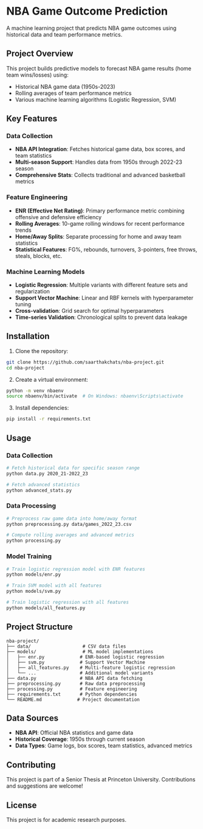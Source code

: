 # NBA Game Outcome Prediction

A machine learning project that predicts NBA game outcomes using historical data and team performance metrics.

## Project Overview

This project builds predictive models to forecast NBA game results (home team wins/losses) using:
- Historical NBA game data (1950s-2023)
- Rolling averages of team performance metrics
- Various machine learning algorithms (Logistic Regression, SVM)

## Key Features

### Data Collection
- **NBA API Integration**: Fetches historical game data, box scores, and team statistics
- **Multi-season Support**: Handles data from 1950s through 2022-23 season
- **Comprehensive Stats**: Collects traditional and advanced basketball metrics

### Feature Engineering
- **ENR (Effective Net Rating)**: Primary performance metric combining offensive and defensive efficiency
- **Rolling Averages**: 10-game rolling windows for recent performance trends
- **Home/Away Splits**: Separate processing for home and away team statistics
- **Statistical Features**: FG%, rebounds, turnovers, 3-pointers, free throws, steals, blocks, etc.

### Machine Learning Models
- **Logistic Regression**: Multiple variants with different feature sets and regularization
- **Support Vector Machine**: Linear and RBF kernels with hyperparameter tuning
- **Cross-validation**: Grid search for optimal hyperparameters
- **Time-series Validation**: Chronological splits to prevent data leakage

## Installation

1. Clone the repository:
```bash
git clone https://github.com/saarthakchats/nba-project.git
cd nba-project
```

2. Create a virtual environment:
```bash
python -m venv nbaenv
source nbaenv/bin/activate  # On Windows: nbaenv\Scripts\activate
```

3. Install dependencies:
```bash
pip install -r requirements.txt
```

## Usage

### Data Collection
```bash
# Fetch historical data for specific season range
python data.py 2020_21-2022_23

# Fetch advanced statistics
python advanced_stats.py
```

### Data Processing
```bash
# Preprocess raw game data into home/away format
python preprocessing.py data/games_2022_23.csv

# Compute rolling averages and advanced metrics
python processing.py
```

### Model Training
```bash
# Train logistic regression model with ENR features
python models/enr.py

# Train SVM model with all features
python models/svm.py

# Train logistic regression with all features
python models/all_features.py
```

## Project Structure

```
nba-project/
├── data/                   # CSV data files
├── models/                 # ML model implementations
│   ├── enr.py             # ENR-based logistic regression
│   ├── svm.py             # Support Vector Machine
│   ├── all_features.py    # Multi-feature logistic regression
│   └── ...                # Additional model variants
├── data.py                # NBA API data fetching
├── preprocessing.py       # Raw data preprocessing
├── processing.py          # Feature engineering
├── requirements.txt       # Python dependencies
└── README.md             # Project documentation
```

## Data Sources

- **NBA API**: Official NBA statistics and game data
- **Historical Coverage**: 1950s through current season
- **Data Types**: Game logs, box scores, team statistics, advanced metrics

## Contributing

This project is part of a Senior Thesis at Princeton University. Contributions and suggestions are welcome!

## License

This project is for academic research purposes.